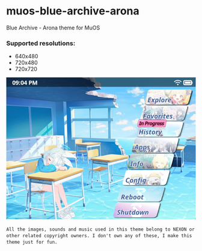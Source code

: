 # muos-blue-archive-arona
Blue Archive - Arona theme for MuOS

### Supported resolutions:
- 640x480
- 720x480
- 720x720

![1](/preview1.png)

`All the images, sounds and music used in this theme belong to NEXON or other related copyright owners. I don't own any of these, I make this theme just for fun.`
